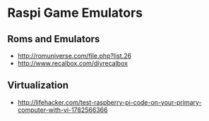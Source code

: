# Raspi Game Emulators
## Roms and Emulators
* <http://romuniverse.com/file.php?list.26>
* <http://www.recalbox.com/diyrecalbox>

## Virtualization

* <http://lifehacker.com/test-raspberry-pi-code-on-your-primary-computer-with-vi-1782566366>

